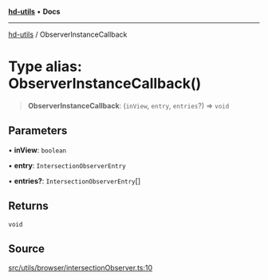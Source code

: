 [**hd-utils**](../README.md) • **Docs**

***

[hd-utils](../globals.md) / ObserverInstanceCallback

# Type alias: ObserverInstanceCallback()

> **ObserverInstanceCallback**: (`inView`, `entry`, `entries`?) => `void`

## Parameters

• **inView**: `boolean`

• **entry**: `IntersectionObserverEntry`

• **entries?**: `IntersectionObserverEntry`[]

## Returns

`void`

## Source

[src/utils/browser/intersectionObserver.ts:10](https://github.com/AhmadHddad/h-utils/blob/b1dfa95e218c9605f39fc234662ef50e62fadcb8/src/utils/browser/intersectionObserver.ts#L10)
